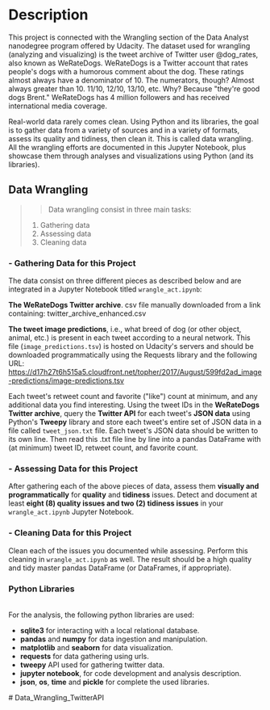 # Description
This project is connected with the Wrangling section of the Data Analyst nanodegree program offered by Udacity. The dataset used for wrangling (analyzing and visualizing) is the tweet archive of Twitter user @dog_rates, also known as WeRateDogs. WeRateDogs is a Twitter account that rates people's dogs with a humorous comment about the dog. These ratings almost always have a denominator of 10. The numerators, though? Almost always greater than 10. 11/10, 12/10, 13/10, etc. Why? Because "they're good dogs Brent." WeRateDogs has 4 million followers and has received international media coverage.

Real-world data rarely comes clean. Using Python and its libraries, the goal is to gather data from a variety of sources and in a variety of formats, assess its quality and tidiness, then clean it. This is called data wrangling. All the wrangling efforts are documented in this Jupyter Notebook, plus showcase them through analyses and visualizations using Python (and its libraries).

## Data Wrangling

> >Data wrangling consist in three main tasks:
>1. Gathering data
>2. Assessing data
>3. Cleaning data

### - Gathering Data for this Project

The data consist on three different pieces as described below and are integrated in a Jupyter Notebook titled `wrangle_act.ipynb`:

**The WeRateDogs Twitter archive**. csv file manually downloaded from a link containing: twitter_archive_enhanced.csv

**The tweet image predictions**, i.e., what breed of dog (or other object, animal, etc.) is present in each tweet according to a neural network. This file (`image_predictions.tsv`) is hosted on Udacity's servers and should be downloaded programmatically using the Requests library and the following URL: https://d17h27t6h515a5.cloudfront.net/topher/2017/August/599fd2ad_image-predictions/image-predictions.tsv

Each tweet's retweet count and favorite ("like") count at minimum, and any additional data you find interesting. Using the tweet IDs in the **WeRateDogs Twitter archive**, query the **Twitter API** for each tweet's **JSON data** using Python's **Tweepy** library and store each tweet's entire set of JSON data in a file called `tweet_json.txt` file. Each tweet's JSON data should be written to its own line. Then read this .txt file line by line into a pandas DataFrame with (at minimum) tweet ID, retweet count, and favorite count.

### - Assessing Data for this Project
After gathering each of the above pieces of data, assess them **visually and programmatically** for **quality** and **tidiness** issues. Detect and document at least **eight (8) quality issues and two (2) tidiness issues** in your `wrangle_act.ipynb` Jupyter Notebook.

### - Cleaning Data for this Project
Clean each of the issues you documented while assessing. Perform this cleaning in `wrangle_act.ipynb` as well. The result should be a high quality and tidy master pandas DataFrame (or DataFrames, if appropriate).

### Python Libraries
<br> For the analysis, the following python libraries are used:
<ul>
<li><b>sqlite3</b> for interacting with a local relational database.</li>
<li><b>pandas</b> and <b>numpy</b> for data ingestion and manipulation.</li>
<li><b>matplotlib</b> and <b>seaborn</b> for data visualization.</li>
<li><b>requests</b> for data gathering using urls.</li>
<li><b>tweepy</b> API used for gathering twitter data.</li>
<li><b>jupyter notebook</b>, for code development and analysis description.</li>
<li><b>json</b>, <b>os</b>, <b>time</b> and <b>pickle</b> for complete the used libraries.</li>
</ul>
# Data_Wrangling_TwitterAPI
